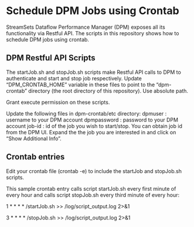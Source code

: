 # Schedule DPM Jobs using Crontab

StreamSets Dataflow Performance Manager (DPM) exposes all its functionality via Restful API. The scripts in this repository shows how to schedule DPM jobs using crontab.

DPM Restful API Scripts
-----------------------

The startJob.sh and stopJob.sh scripts make Restful API calls to DPM to authenticate and start and stop job respectively.
Update “DPM_CRONTAB_HOME” variable in these files to point to the “dpm-crontab” directory (the root directory of this repository). Use absolute path.

Grant execute permission on these scripts.

Update the following files in dpm-crontab/etc directory:
dpmuser : username to your DPM account
dpmpassword : password to your DPM account
job-id : id of the job you wish to start/stop. You can obtain job id from the DPM UI. Expand the the job you are interested in and click on “Show Additional Info”.

Crontab entries
------------

Edit your crontab file (crontab -e) to include the startJob and stopJob.sh scripts.

This sample crontab entry calls script startJob.sh every first minute of every hour and calls script stopJob.sh every third minute of every hour:

1 * * * * <Absolute path to dpm-crontab directory>/startJob.sh >> <Absolute path to dpm-crontab directory>/log/script_output.log 2>&1

3 * * * * <Absolute path to dpm-crontab directory>/stopJob.sh >> <Absolute path to dpm-crontab directory>/log/script_output.log 2>&1
